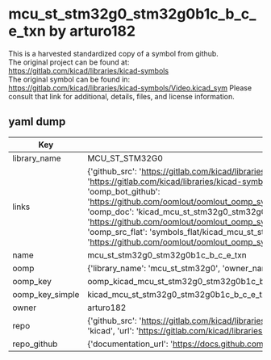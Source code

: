 # mcu_st_stm32g0_stm32g0b1c_b_c_e_txn by arturo182  
This is a harvested standardized copy of a symbol from github.  
The original project can be found at:  
https://gitlab.com/kicad/libraries/kicad-symbols  
The original symbol can be found in:
https://gitlab.com/kicad/libraries/kicad-symbols/Video.kicad_sym
Please consult that link for additional, details, files, and license information.  
## yaml dump  
| Key | Value |  
| --- | --- |  
| library_name | MCU_ST_STM32G0 |  
| links | {'github_src': 'https://gitlab.com/kicad/libraries/kicad-symbols/Video.kicad_sym', 'github_src_repo': 'https://gitlab.com/kicad/libraries/kicad-symbols', 'oomp_bot': 'kicad_mcu_st_stm32g0_stm32g0b1c_b_c_e_txn/working', 'oomp_bot_github': 'https://github.com/oomlout/oomlout_oomp_symbol_bot/tree/main/kicad_mcu_st_stm32g0_stm32g0b1c_b_c_e_txn/working', 'oomp_doc': 'kicad_mcu_st_stm32g0_stm32g0b1c_b_c_e_txn/working', 'oomp_doc_github': 'https://github.com/oomlout/oomlout_oomp_symbol_doc/tree/main/kicad_mcu_st_stm32g0_stm32g0b1c_b_c_e_txn/working', 'oomp_src_flat': 'symbols_flat/kicad_mcu_st_stm32g0_stm32g0b1c_b_c_e_txn/working', 'oomp_src_flat_github': 'https://github.com/oomlout/oomlout_oomp_symbol_src/tree/main/kicad_mcu_st_stm32g0_stm32g0b1c_b_c_e_txn/working'} |  
| name | mcu_st_stm32g0_stm32g0b1c_b_c_e_txn |  
| oomp | {'library_name': 'mcu_st_stm32g0', 'owner_name': 'kicad', 'symbol_name': 'mcu_st_stm32g0_stm32g0b1c_b_c_e_txn'} |  
| oomp_key | oomp_kicad_mcu_st_stm32g0_stm32g0b1c_b_c_e_txn |  
| oomp_key_simple | kicad_mcu_st_stm32g0_stm32g0b1c_b_c_e_txn |  
| owner | arturo182 |  
| repo | {'github_src': 'https://gitlab.com/kicad/libraries/kicad-symbols/Video.kicad_sym', 'name': 'libraries/kicad-symbols', 'owner': 'kicad', 'url': 'https://gitlab.com/kicad/libraries/kicad-symbols'} |  
| repo_github | {'documentation_url': 'https://docs.github.com/rest/repos/repos#get-a-repository', 'message': 'Not Found'} |  

